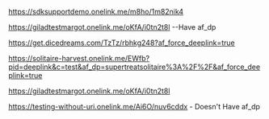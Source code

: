 
https://sdksupportdemo.onelink.me/m8ho/1m82nik4

https://giladtestmargot.onelink.me/oKfA/i0tn2t8l --Have af_dp

https://get.dicedreams.com/TzTz/rbhkg248?af_force_deeplink=true

https://solitaire-harvest.onelink.me/EWfb?pid=deeplink&c=test&af_dp=supertreatsolitaire%3A%2F%2F&af_force_deeplink=true

https://giladtestmargot.onelink.me/oKfA/i0tn2t8l

https://testing-without-uri.onelink.me/Ai6O/nuv6cddx - Doesn't Have af_dp
